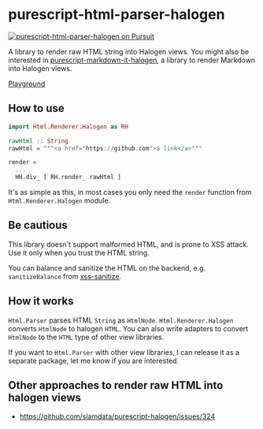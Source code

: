 # purescript-html-parser-halogen

[![purescript-html-parser-halogen on Pursuit](https://pursuit.purescript.org/packages/purescript-html-parser-halogen/badge)](https://pursuit.purescript.org/packages/purescript-html-parser-halogen)

A library to render raw HTML string into Halogen views. You might also be interested in [purescript-markdown-it-halogen](https://github.com/nonbili/purescript-markdown-it-halogen), a library to render Markdown into Halogen views.

[Playground](https://rnons.github.io/purescript-html-parser-halogen/)

## How to use

```purescript
import Html.Renderer.Halogen as RH

rawHtml :: String
rawHtml = """<a href="https://github.com">a link</a>"""

render =
  ...
  HH.div_ [ RH.render_ rawHtml ]
```

It's as simple as this, in most cases you only need the `render` function from `Html.Renderer.Halogen` module.

## Be cautious

This library doesn't support malformed HTML, and is prone to XSS attack. Use it only when you trust the HTML string.

You can balance and sanitize the HTML on the backend, e.g. `sanitizeBalance` from [xss-sanitize](http://hackage.haskell.org/package/xss-sanitize/docs/Text-HTML-SanitizeXSS.html#v:sanitizeBalance).

## How it works

`Html.Parser` parses HTML `String` as `HtmlNode`. `Html.Renderer.Halogen` converts `HtmlNode` to halogen `HTML`. You can also write adapters to convert `HtmlNode` to the `HTML` type of other view libraries.

If you want to `Html.Parser` with other view libraries, I can release it as a separate package, let me know if you are interested.

## Other approaches to render raw HTML into halogen views

- https://github.com/slamdata/purescript-halogen/issues/324
